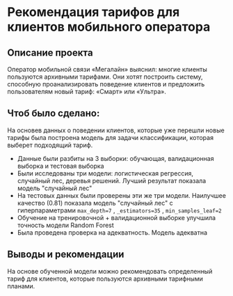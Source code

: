 # Рекомендация тарифов для клиентов мобильного оператора

## Описание проекта

Оператор мобильной связи «Мегалайн» выяснил: многие клиенты пользуются архивными тарифами. Они хотят построить систему, способную проанализировать поведение клиентов и предложить пользователям новый тариф: «Смарт» или «Ультра».

## Чтоб было сделано: 

На основев данных о поведении клиентов, которые уже перешли новые тарифы была построена модель для задачи классификации, которая выберет подходящий тариф. 

- Данные были разбиты на 3 выборки: обучающая, валидационная выборка и тестовая выборка
 - Были исследованы три модели: логистическая регрессия, случайный лес, деревья решений. Лучший результат показала модель "случайный лес"
- На тестовых данных были проверены эти же три модели. Наилучшее качество (0.81) показала модель "случайный лес" с гиперпараметрами `max_depth=7` , `_estimators=35` , `min_samples_leaf=2`
- Обучение на тренировочной + валидационной выборке улучшила точность модели Random Forest
 - Была проведена проверка на адекватность. Модель адекватна

## Выводы и рекомендации

На основе обученной модели можно рекомендовать определенный тариф для клиентов, которые пользуются архивными тарифными планами.

